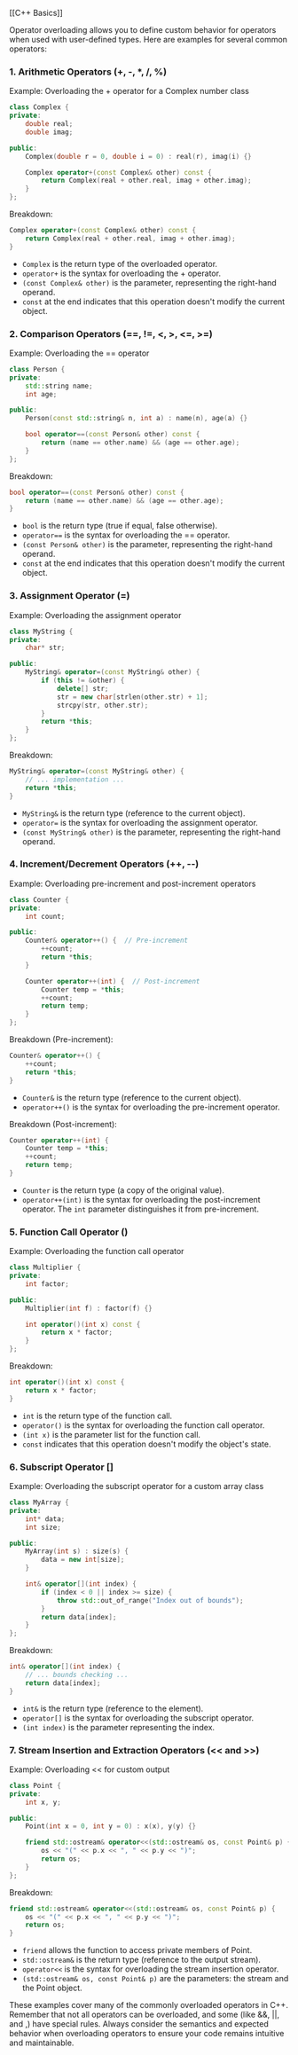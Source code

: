 
[[C++ Basics]]


Operator overloading allows you to define custom behavior for operators when used with user-defined types. Here are examples for several common operators:

### 1. Arithmetic Operators (+, -, *, /, %)

Example: Overloading the + operator for a Complex number class

```cpp
class Complex {
private:
    double real;
    double imag;

public:
    Complex(double r = 0, double i = 0) : real(r), imag(i) {}

    Complex operator+(const Complex& other) const {
        return Complex(real + other.real, imag + other.imag);
    }
};
```

Breakdown:
```cpp
Complex operator+(const Complex& other) const {
    return Complex(real + other.real, imag + other.imag);
}
```
- `Complex` is the return type of the overloaded operator.
- `operator+` is the syntax for overloading the + operator.
- `(const Complex& other)` is the parameter, representing the right-hand operand.
- `const` at the end indicates that this operation doesn't modify the current object.

### 2. Comparison Operators (==, !=, <, >, <=, >=)

Example: Overloading the == operator

```cpp
class Person {
private:
    std::string name;
    int age;

public:
    Person(const std::string& n, int a) : name(n), age(a) {}

    bool operator==(const Person& other) const {
        return (name == other.name) && (age == other.age);
    }
};
```

Breakdown:
```cpp
bool operator==(const Person& other) const {
    return (name == other.name) && (age == other.age);
}
```
- `bool` is the return type (true if equal, false otherwise).
- `operator==` is the syntax for overloading the == operator.
- `(const Person& other)` is the parameter, representing the right-hand operand.
- `const` at the end indicates that this operation doesn't modify the current object.

### 3. Assignment Operator (=)

Example: Overloading the assignment operator

```cpp
class MyString {
private:
    char* str;

public:
    MyString& operator=(const MyString& other) {
        if (this != &other) {
            delete[] str;
            str = new char[strlen(other.str) + 1];
            strcpy(str, other.str);
        }
        return *this;
    }
};
```

Breakdown:
```cpp
MyString& operator=(const MyString& other) {
    // ... implementation ...
    return *this;
}
```
- `MyString&` is the return type (reference to the current object).
- `operator=` is the syntax for overloading the assignment operator.
- `(const MyString& other)` is the parameter, representing the right-hand operand.

### 4. Increment/Decrement Operators (++, --)

Example: Overloading pre-increment and post-increment operators

```cpp
class Counter {
private:
    int count;

public:
    Counter& operator++() {  // Pre-increment
        ++count;
        return *this;
    }

    Counter operator++(int) {  // Post-increment
        Counter temp = *this;
        ++count;
        return temp;
    }
};
```

Breakdown (Pre-increment):
```cpp
Counter& operator++() {
    ++count;
    return *this;
}
```
- `Counter&` is the return type (reference to the current object).
- `operator++()` is the syntax for overloading the pre-increment operator.

Breakdown (Post-increment):
```cpp
Counter operator++(int) {
    Counter temp = *this;
    ++count;
    return temp;
}
```
- `Counter` is the return type (a copy of the original value).
- `operator++(int)` is the syntax for overloading the post-increment operator. The `int` parameter distinguishes it from pre-increment.

### 5. Function Call Operator ()

Example: Overloading the function call operator

```cpp
class Multiplier {
private:
    int factor;

public:
    Multiplier(int f) : factor(f) {}

    int operator()(int x) const {
        return x * factor;
    }
};
```

Breakdown:
```cpp
int operator()(int x) const {
    return x * factor;
}
```
- `int` is the return type of the function call.
- `operator()` is the syntax for overloading the function call operator.
- `(int x)` is the parameter list for the function call.
- `const` indicates that this operation doesn't modify the object's state.

### 6. Subscript Operator []

Example: Overloading the subscript operator for a custom array class

```cpp
class MyArray {
private:
    int* data;
    int size;

public:
    MyArray(int s) : size(s) {
        data = new int[size];
    }

    int& operator[](int index) {
        if (index < 0 || index >= size) {
            throw std::out_of_range("Index out of bounds");
        }
        return data[index];
    }
};
```

Breakdown:
```cpp
int& operator[](int index) {
    // ... bounds checking ...
    return data[index];
}
```
- `int&` is the return type (reference to the element).
- `operator[]` is the syntax for overloading the subscript operator.
- `(int index)` is the parameter representing the index.

### 7. Stream Insertion and Extraction Operators (<< and >>)

Example: Overloading << for custom output

```cpp
class Point {
private:
    int x, y;

public:
    Point(int x = 0, int y = 0) : x(x), y(y) {}

    friend std::ostream& operator<<(std::ostream& os, const Point& p) {
        os << "(" << p.x << ", " << p.y << ")";
        return os;
    }
};
```

Breakdown:
```cpp
friend std::ostream& operator<<(std::ostream& os, const Point& p) {
    os << "(" << p.x << ", " << p.y << ")";
    return os;
}
```
- `friend` allows the function to access private members of Point.
- `std::ostream&` is the return type (reference to the output stream).
- `operator<<` is the syntax for overloading the stream insertion operator.
- `(std::ostream& os, const Point& p)` are the parameters: the stream and the Point object.

These examples cover many of the commonly overloaded operators in C++. Remember that not all operators can be overloaded, and some (like &&, ||, and ,) have special rules. Always consider the semantics and expected behavior when overloading operators to ensure your code remains intuitive and maintainable.